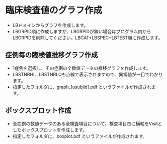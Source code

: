 # 臨床検査値のグラフ作成
- LBドメインからグラフを作成します。
- LBGRPID順に作成しますが、LBGRPIDが無い場合はプログラム内からLBGRPIDを削除してください。LBCAT+LBSPEC+LBTEST順に作成します。
## 症例毎の臨検値推移グラフ作成
- 1症例を選択し、その症例の全数値データの推移グラフを作成します。
- LBSTNRHI、LBSTNRLOも点線で表示されますので、異常値が一目でわかります。
- 指定したフォルダに、graph_[usubjid].pdf というファイルが作成されます。
## ボックスプロット作成
- 全症例の数値データのある全検査項目について、検査項目毎に横軸をVisitとしたボックスプロットを作成します。
- 指定したフォルダに、boxplot.pdf というファイルが作成されます。
